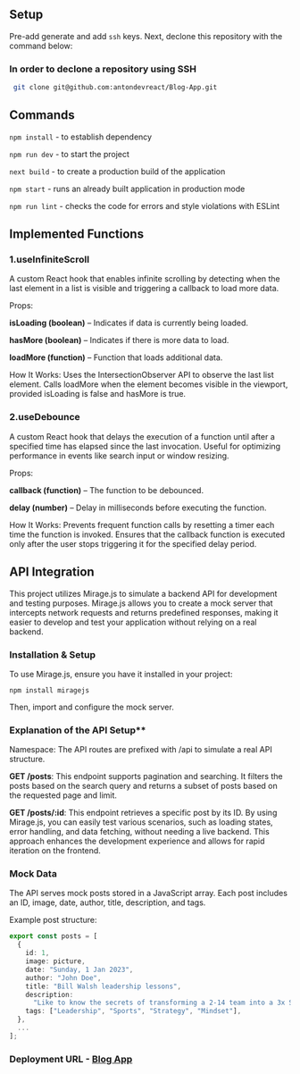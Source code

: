 ## Setup

Pre-add generate and add `ssh` keys. Next, declone this repository with the command below:

### In order to declone a repository using SSH

```bash
 git clone git@github.com:antondevreact/Blog-App.git
```

## Commands

`npm install` - to establish dependency

`npm run dev` - to start the project

`next build` - to create a production build of the application

`npm start` - runs an already built application in production mode

`npm run lint` - checks the code for errors and style violations with ESLint

## Implemented Functions

### 1.useInfiniteScroll

A custom React hook that enables infinite scrolling by detecting when the last element in a list is visible and triggering a callback to load more data.

Props:

**isLoading (boolean)** – Indicates if data is currently being loaded.

**hasMore (boolean)** – Indicates if there is more data to load.

**loadMore (function)** – Function that loads additional data.

How It Works:
Uses the IntersectionObserver API to observe the last list element.
Calls loadMore when the element becomes visible in the viewport, provided isLoading is false and hasMore is true.

### 2.useDebounce

A custom React hook that delays the execution of a function until after a specified time has elapsed since the last invocation. Useful for optimizing performance in events like search input or window resizing.

Props:

**callback (function)** – The function to be debounced.

**delay (number)** – Delay in milliseconds before executing the function.

How It Works:
Prevents frequent function calls by resetting a timer each time the function is invoked.
Ensures that the callback function is executed only after the user stops triggering it for the specified delay period.

## API Integration

This project utilizes Mirage.js to simulate a backend API for development and testing purposes. Mirage.js allows you to create a mock server that intercepts network requests and returns predefined responses, making it easier to develop and test your application without relying on a real backend.

### Installation & Setup

To use Mirage.js, ensure you have it installed in your project:

`npm install miragejs`

Then, import and configure the mock server.

### Explanation of the API Setup\*\*

Namespace: The API routes are prefixed with /api to simulate a real API structure.

**GET /posts**: This endpoint supports pagination and searching. It filters the posts based on the search query and returns a subset of posts based on the requested page and limit.

**GET /posts/:id**: This endpoint retrieves a specific post by its ID.
By using Mirage.js, you can easily test various scenarios, such as loading states, error handling, and data fetching, without needing a live backend. This approach enhances the development experience and allows for rapid iteration on the frontend.

### Mock Data

The API serves mock posts stored in a JavaScript array. Each post includes an ID, image, date, author, title, description, and tags.

Example post structure:

```typescript
export const posts = [
  {
    id: 1,
    image: picture,
    date: "Sunday, 1 Jan 2023",
    author: "John Doe",
    title: "Bill Walsh leadership lessons",
    description:
      "Like to know the secrets of transforming a 2-14 team into a 3x Super Bowl winning Dynasty? Discover the key strategies, leadership principles, and mindset shifts that made it possible.",
    tags: ["Leadership", "Sports", "Strategy", "Mindset"],
  },
  ...
];
```

### Deployment URL - [Blog App](https://guileless-mousse-67203f.netlify.app)
